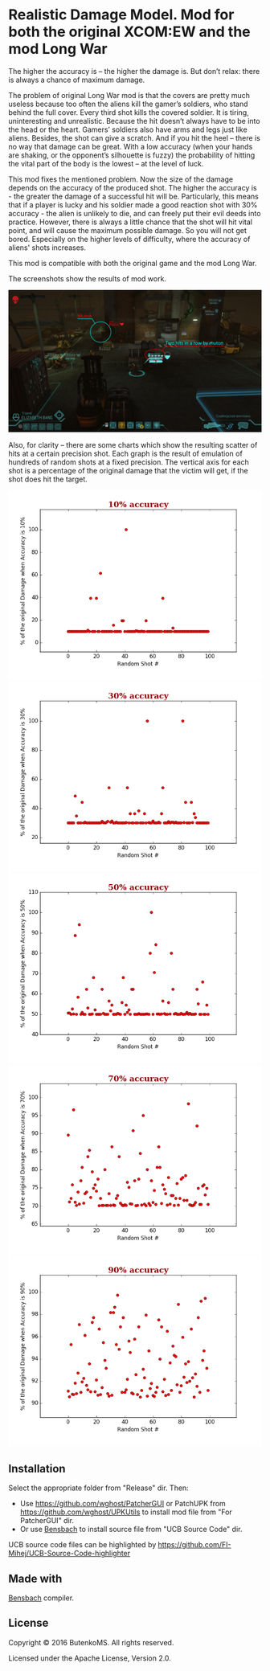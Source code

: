 # Realistic Damage Model. Mod for both the original XCOM:EW and the mod Long War

The higher the accuracy is – the higher the damage is. But don’t relax: there is always a chance of maximum damage.

The problem of original Long War mod is that the covers are pretty much useless because too often the aliens kill the gamer’s soldiers, who stand behind the full cover. Every third shot kills the covered soldier. It is tiring, uninteresting and unrealistic. Because the hit doesn’t always have to be into the head or the heart. Gamers’ soldiers also have arms and legs just like aliens. Besides, the shot can give a scratch. And if you hit the heel – there is no way that damage can be great.  With a low accuracy (when your hands are shaking, or the opponent’s silhouette is fuzzy) the probability of hitting the vital part of the body is the lowest – at the level of luck.

This mod fixes the mentioned problem. Now the size of the damage depends on the accuracy of the produced shot. The higher the accuracy is - the greater the damage of a successful hit will be. Particularly, this means that if a player is lucky and his soldier made a good reaction shot with 30% accuracy - the alien is unlikely to die, and can freely put their evil deeds into practice. However, there is always a little chance that the shot will hit vital point, and will cause the maximum possible damage. So you will not get bored. Especially on the higher levels of difficulty, where the accuracy of aliens' shots increases.

This mod is compatible with both the original game and the mod Long War.

The screenshots show the results of mod work.

![Two sucessful hits in a row by wounded muton to soldier](Img/Screenshots/Two%20sucessful%20hits%20in%20a%20row%20by%20wounded%20muton%20to%20soldier.png)

Also, for clarity – there are some charts which show the resulting scatter of hits at a certain precision shot. Each graph is the result of emulation of hundreds of random shots at a fixed precision. The vertical axis for each shot is a percentage of the original damage that the victim will get, if the shot does hit the target.

![10 percent Accuracy](Img/Charts/10%20percent%20Accuracy.png)
![30 percent Accuracy](Img/Charts/30%20percent%20Accuracy.png)
![50 percent Accuracy](Img/Charts/50%20percent%20Accuracy.png)
![70 percent Accuracy](Img/Charts/70%20percent%20Accuracy.png)
![90 percent Accuracy](Img/Charts/90%20percent%20Accuracy.png)

## Installation
Select the appropriate folder from "Release" dir. Then:
* Use https://github.com/wghost/PatcherGUI or  PatchUPK from https://github.com/wghost/UPKUtils to install mod file from "For PatcherGUI" dir.
* Or use [Bensbach](https://github.com/FI-Mihej/Bensbach) to install source file from "UCB Source Code" dir.

UCB source code files can be highlighted by https://github.com/FI-Mihej/UCB-Source-Code-highlighter

## Made with

[Bensbach](https://github.com/FI-Mihej/Bensbach) compiler.

## License

Copyright © 2016 ButenkoMS. All rights reserved.

Licensed under the Apache License, Version 2.0.
